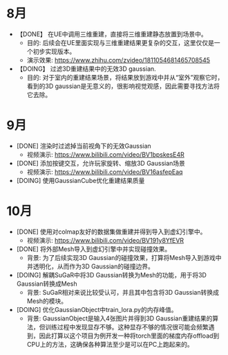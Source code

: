 # 8月
- 【DONE】 在UE中调用三维重建，直接将三维重建静态放置到场景中。
	- 目的: 后续会在UE里面实现与三维重建结果更复杂的交互，这里仅仅是一个初步实现版本。
	- 演示效果: https://www.zhihu.com/zvideo/1811054681465708545
- 【DOING】 过滤3D重建结果中的无效3D gaussian.
	- 目的: 对于室内的重建结果场景，将结果放到游戏中并从“室外”观察它时，看到的3D gaussian是无意义的，很影响视觉观感，因此需要寻找方法将它去除。 

# 9月
- [DONE] 渲染时过滤掉当前视角下的无效Gaussian
	- 视频演示: https://www.bilibili.com/video/BV1bpskesE4R
- [DONE] 添加按键交互，允许玩家旋转、缩放3D Gaussian场景
	- 视频演示: https://www.bilibili.com/video/BV16asfepEaq
- [DOING] 使用GaussianCube优化重建结果质量

# 10月
- [DONE] 使用对colmap友好的数据集做重建并得到导入到虚幻引擎中。
	- 视频演示: https://www.bilibili.com/video/BV191y8YfEVR
- [DONE] 将外部Mesh导入到虚幻引擎中并实现碰撞效果。
	- 背景: 为了后续实现3D Gaussian的碰撞效果，打算将Mesh导入到游戏中并透明化，从而作为3D Gaussian的碰撞边界。
- [DOING] 解耦SuGaR中将3D Gaussian转换为Mesh的功能，用于将3D Gaussian转换成Mesh
	- 背景: SuGaR相对来说比较受认可，并且其中包含将3D Gaussian转换成Mesh的模块。
- [DOING] 优化GaussianObject中train_lora.py的内存峰值。
	- 背景: GaussianObject是输入4张图片并得到3D Gaussian重建结果的算法，但训练过程中发现显存不够。这种显存不够的情况很可能会频繁遇到，因此打算以这个项目为例开发一种将torch里面的梯度内存offload到CPU上的方法，这确保各种算法至少是可以在PC上跑起来的。